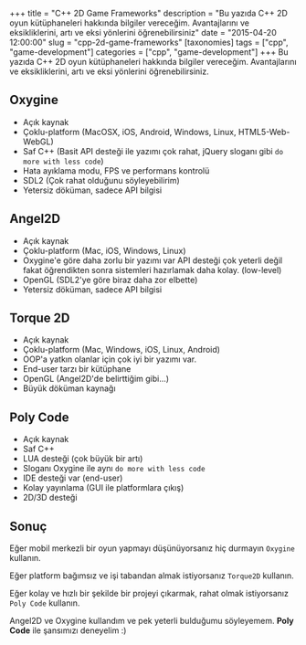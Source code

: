+++
title = "C++ 2D Game Frameworks"
description = "Bu yazıda C++ 2D oyun kütüphaneleri hakkında bilgiler vereceğim. Avantajlarını ve eksikliklerini, artı ve eksi yönlerini öğrenebilirsiniz"
date = "2015-04-20 12:00:00"
slug = "cpp-2d-game-frameworks"
[taxonomies]
tags = ["cpp", "game-development"]
categories = ["cpp", "game-development"]
+++
Bu yazıda C++ 2D oyun kütüphaneleri hakkında bilgiler vereceğim. Avantajlarını ve eksikliklerini, artı ve eksi yönlerini öğrenebilirsiniz.

## Oxygine

- Açık kaynak
- Çoklu-platform (MacOSX, iOS, Android, Windows, Linux, HTML5-Web-WebGL)
- Saf C++ (Basit API desteği ile yazımı çok rahat, jQuery sloganı gibi `do more with less code`)
- Hata ayıklama modu, FPS ve performans kontrolü
- SDL2 (Çok rahat olduğunu söyleyebilirim)
- Yetersiz döküman, sadece API bilgisi

## Angel2D

- Açık kaynak
- Çoklu-platform (Mac, iOS, Windows, Linux)
- Oxygine'e göre daha zorlu bir yazımı var API desteği çok yeterli değil fakat öğrendikten sonra sistemleri hazırlamak daha kolay. (low-level)
- OpenGL (SDL2'ye göre biraz daha zor elbette)
- Yetersiz döküman, sadece API bilgisi

## Torque 2D

- Açık kaynak
- Çoklu-platform (Mac, Windows, iOS, Linux, Android)
- OOP'a yatkın olanlar için çok iyi bir yazımı var.
- End-user tarzı bir kütüphane
- OpenGL (Angel2D'de belirttiğim gibi...)
- Büyük döküman kaynağı

## Poly Code

- Açık kaynak
- Saf C++
- LUA desteği (çok büyük bir artı)
- Sloganı Oxygine ile aynı `do more with less code`
- IDE desteği var (end-user)
- Kolay yayınlama (GUI ile platformlara çıkış)
- 2D/3D desteği

## Sonuç

Eğer mobil merkezli bir oyun yapmayı düşünüyorsanız hiç durmayın `Oxygine` kullanın.

Eğer platform bağımsız ve işi tabandan almak istiyorsanız `Torque2D` kullanın.

Eğer kolay ve hızlı bir şekilde bir projeyi çıkarmak, rahat olmak istiyorsanız `Poly Code` kullanın.

Angel2D ve Oxygine kullandım ve pek yeterli bulduğumu söyleyemem. **Poly Code** ile şansımızı deneyelim :)
